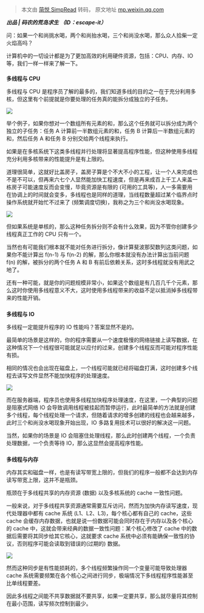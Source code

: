 > 本文由 [简悦 SimpRead](http://ksria.com/simpread/) 转码， 原文地址 [mp.weixin.qq.com](https://mp.weixin.qq.com/s?__biz=MjM5NTY1MjY0MQ==&mid=2650859229&idx=2&sn=50f10871adf753eb8e0f7560732e87c9&chksm=bd0173938a76fa8529fb13205bc3595ffb8b3ad3f1afb64a0cb0c57f69bae1092ced4df6e6c4&mpshare=1&scene=1&srcid=0723TRbisNnetCnA1x8EitPn&sharer_sharetime=1658578777404&sharer_shareid=8a467675e94cd5b11b6640b7770d6cc6#rd)

_________出品 | 码农的荒岛求生 （ID：escape-it）_________

问：如果一个和尚挑水喝，两个和尚抬水喝，三个和尚没水喝，那么众人拾柴一定火焰高吗？  

计算机中的一切设计都是为了更加高效的利用硬件资源，包括：CPU、内存、IO 等，我们一样一样来了解一下。

#### 

**多线程与 CPU**

多线程与 CPU 是程序员了解的最多的，我们知道多线的目的之一在于充分利用多核，但这里有个前提就是你要处理的任务真的能拆分成独立的子任务。

![](https://mmbiz.qpic.cn/mmbiz_png/9BK2WL6kfcSstYxHzLn8OZaomfL97FTmHNia8D36cW8oyMRtClFw76vlRsgHt4Nyoeia3EnK8iaWY5gjHSWgiaF6kA/640?wx_fmt=png)

举个例子，如果你想对一个数组所有元素的和，那么这个任务就可以拆分成为两个独立的子任务：任务 A 计算前一半数组元素的和，任务 B 计算后一半数组元素的和，然后任务 A 和任务 B 分别交给两个线程来执行。

如果是在多核系统下这类多线程并行处理将显著提高程序性能，但这种使用多线程充分利用多核带来的性能提升是有上限的。

道理很简单，这就好比盖房子，盖房子算是个不大不小的工程，让一个人来完成也不是不可以，但再来六七个人显然能加快工程速度，但是再来成百上千工人来盖一栋房子可能速度反而会变慢，毕竟资源是有限的 (可用的工具等)，人一多需要用在协调上的时间就会变多，多线程也是同样的道理，当线程数量超过某个临界点时操作系统就开始忙不过来了 (频繁调度切换)，我称之为三个和尚没水喝现象。

![](https://mmbiz.qpic.cn/mmbiz_png/9BK2WL6kfcSstYxHzLn8OZaomfL97FTmjCHIS2lqH0F3z7aH1ic4zy1gNbYn7GUdWNCaZZP3QtRWs1KDLAqmsSw/640?wx_fmt=png)

但如果系统是单核的，那么这种任务拆分则不会有什么效果，因为不管你创建多少线程真正工作的 CPU 只有一个。

当然也有可能我们根本就不能对任务进行拆分，像计算斐波那契数列这类问题，如果你不能计算出 f(n-1) 与 f(n-2) 的解，那么你根本就没有办法计算出当前问题 f(n) 的解，被拆分的两个任务 A 和 B 有前后依赖关系，这时多线程就没有用武之地了。

还有一种可能，就是你的问题规模非常小，如果这个数组是有几百几千个元素，那么这时你使用多线程意义不大，这时使用多线程带来的收益不足以抵消掉多线程带来的性能开销。

##### 

**多线程与 IO**

多线程一定能提升程序的 IO 性能吗？答案显然不是的。

最简单的场景是这样的，你的程序需要从一个速度极慢的网络链接上读写数据，在这种情况下一个线程很可能就足以应付的过来，创建多个线程反而可能对程序性能有损。

相同的情况也会出现在磁盘上，一个线程可能就已经将磁盘打满，这时创建多个线程去读写文件显然不能加快程序的处理速度。

![](https://mmbiz.qpic.cn/mmbiz_png/9BK2WL6kfcQlzMIMYrr1atiay63c28h4H3ZWN0l3QkWicGxqOpbGdBV07KW1pdRQqzLRzmYDcoHribUiaIEAmVQWfQ/640?wx_fmt=png)

而在服务器端，程序员也使用多线程加快程序处理速度，在这里，一个典型的问题是阻塞式网络 IO 会导致调用线程被挂起而暂停运行，此时最简单的方法就是创建多个线程，每个线程处理一个请求，但随着请求的增多创建的线程也会越来越多，此时三个和尚没水喝现象开始出现，IO 多路复用技术可以很好的解决这一问题。

当然，如果你的场景是 IO 会阻塞住处理线程，那么此时创建两个线程，一个负责处理数据，一个负责等待 IO，那么这显然会提高程序性能。

##### 

**多线程与内存**

内存其实和磁盘一样，也是有读写带宽上限的，但我们的程序一般都不会达到内存读写带宽上限，这并不是瓶颈。

瓶颈在于多线程共享的内存资源 (数据) 以及多核系统的 cache 一致性问题。

一般来说，对于多线程共享资源通常需要互斥访问，然而为加快内存读写速度，现代处理器中都有 cache 系统 (L1、L2、L3)，每个核心都有自己的 cache，这些 cache 会缓存内存数据，也就是说一份数据可能会同时存在于内存以及各个核心的 cache 中，这就会带来经典的数据一致性问题：某个核心修改了 cache 中的数据后需要将其同步给其它核心，这就要求 cache 系统中必须有能确保一致性的协议，否则程序可能会读取到错误的(过期的) 数据。

![](https://mmbiz.qpic.cn/mmbiz_png/9BK2WL6kfcQlzMIMYrr1atiay63c28h4HS9jgbeerXcD4qiceWVfPL2jlUzVaHQgWWharM4m0iaEVA2Awlj1T6WZQ/640?wx_fmt=png)

然而这种同步是有性能损耗的，多个线程频繁操作同一个变量可能导致处理器 cache 系统需要频繁在各个核心之间进行同步，极端情况下多线程程序性能甚至比单线程要差。

因此多线程之间能不共享数据就不要共享，如果一定要共享，那么就尽量将其控制在最小范围，读写频次控制到最少。

**<END>**